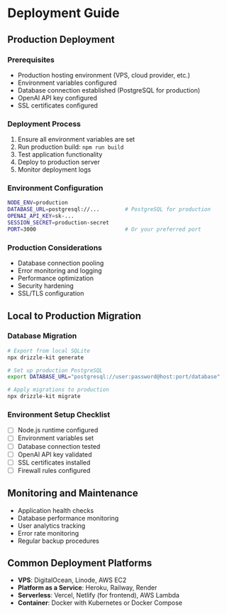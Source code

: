 # Deployment Guide

## Production Deployment

### Prerequisites
- Production hosting environment (VPS, cloud provider, etc.)
- Environment variables configured
- Database connection established (PostgreSQL for production)
- OpenAI API key configured
- SSL certificates configured

### Deployment Process
1. Ensure all environment variables are set
2. Run production build: `npm run build`
3. Test application functionality
4. Deploy to production server
5. Monitor deployment logs

### Environment Configuration
```bash
NODE_ENV=production
DATABASE_URL=postgresql://...        # PostgreSQL for production
OPENAI_API_KEY=sk-...
SESSION_SECRET=production-secret
PORT=3000                            # Or your preferred port
```

### Production Considerations
- Database connection pooling
- Error monitoring and logging
- Performance optimization
- Security hardening
- SSL/TLS configuration

## Local to Production Migration

### Database Migration
```bash
# Export from local SQLite
npx drizzle-kit generate

# Set up production PostgreSQL
export DATABASE_URL="postgresql://user:password@host:port/database"

# Apply migrations to production
npx drizzle-kit migrate
```

### Environment Setup Checklist
- [ ] Node.js runtime configured
- [ ] Environment variables set
- [ ] Database connection tested
- [ ] OpenAI API key validated
- [ ] SSL certificates installed
- [ ] Firewall rules configured

## Monitoring and Maintenance
- Application health checks
- Database performance monitoring
- User analytics tracking
- Error rate monitoring
- Regular backup procedures

## Common Deployment Platforms
- **VPS**: DigitalOcean, Linode, AWS EC2
- **Platform as a Service**: Heroku, Railway, Render
- **Serverless**: Vercel, Netlify (for frontend), AWS Lambda
- **Container**: Docker with Kubernetes or Docker Compose